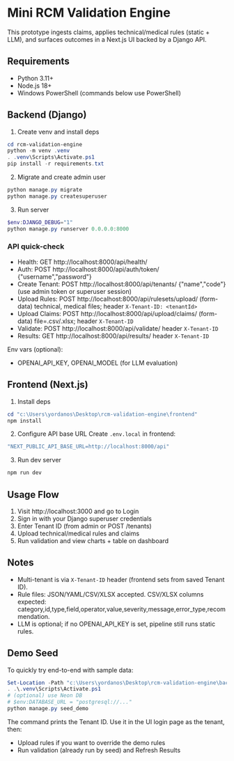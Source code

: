 # Mini RCM Validation Engine

This prototype ingests claims, applies technical/medical rules (static + LLM), and surfaces outcomes in a Next.js UI backed by a Django API.

## Requirements

- Python 3.11+
- Node.js 18+
- Windows PowerShell (commands below use PowerShell)

## Backend (Django)

1. Create venv and install deps

```powershell
cd rcm-validation-engine
python -m venv .venv
. .venv\Scripts\Activate.ps1
pip install -r requirements.txt
```

2. Migrate and create admin user

```powershell
python manage.py migrate
python manage.py createsuperuser
```

3. Run server

```powershell
$env:DJANGO_DEBUG="1"
python manage.py runserver 0.0.0.0:8000
```

### API quick-check

- Health: GET http://localhost:8000/api/health/
- Auth: POST http://localhost:8000/api/auth/token/ {"username","password"}
- Create Tenant: POST http://localhost:8000/api/tenants/ {"name","code"} (use admin token or superuser session)
- Upload Rules: POST http://localhost:8000/api/rulesets/upload/ (form-data) technical, medical files; header `X-Tenant-ID: <tenantId>`
- Upload Claims: POST http://localhost:8000/api/upload/claims/ (form-data) file=.csv/.xlsx; header `X-Tenant-ID`
- Validate: POST http://localhost:8000/api/validate/ header `X-Tenant-ID`
- Results: GET http://localhost:8000/api/results/ header `X-Tenant-ID`

Env vars (optional):

- OPENAI_API_KEY, OPENAI_MODEL (for LLM evaluation)

## Frontend (Next.js)

1. Install deps

```powershell
cd "c:\Users\yordanos\Desktop\rcm-validation-engine\frontend"
npm install
```

2. Configure API base URL
   Create `.env.local` in frontend:

```powershell
"NEXT_PUBLIC_API_BASE_URL=http://localhost:8000/api"
```

3. Run dev server

```powershell
npm run dev
```

## Usage Flow

1. Visit http://localhost:3000 and go to Login
2. Sign in with your Django superuser credentials
3. Enter Tenant ID (from admin or POST /tenants)
4. Upload technical/medical rules and claims
5. Run validation and view charts + table on dashboard

## Notes

- Multi-tenant is via `X-Tenant-ID` header (frontend sets from saved Tenant ID).
- Rule files: JSON/YAML/CSV/XLSX accepted. CSV/XLSX columns expected: category,id,type,field,operator,value,severity,message,error_type,recommendation.
- LLM is optional; if no OPENAI_API_KEY is set, pipeline still runs static rules.

## Demo Seed

To quickly try end-to-end with sample data:

```powershell
Set-Location -Path "c:\Users\yordanos\Desktop\rcm-validation-engine\backend"
. .\.venv\Scripts\Activate.ps1
# (optional) use Neon DB
# $env:DATABASE_URL = "postgresql://..."
python manage.py seed_demo
```

The command prints the Tenant ID. Use it in the UI login page as the tenant, then:

- Upload rules if you want to override the demo rules
- Run validation (already run by seed) and Refresh Results
